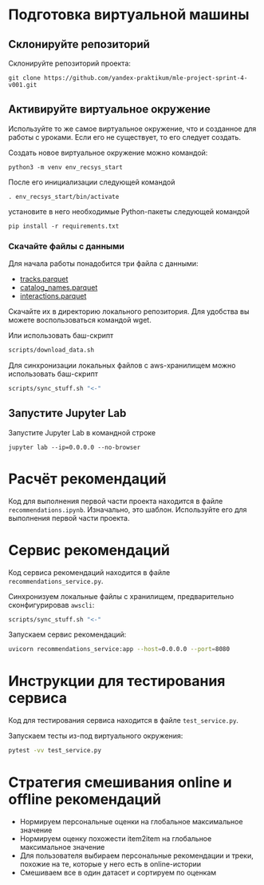 # Подготовка виртуальной машины

## Склонируйте репозиторий

Склонируйте репозиторий проекта:

```
git clone https://github.com/yandex-praktikum/mle-project-sprint-4-v001.git
```

## Активируйте виртуальное окружение

Используйте то же самое виртуальное окружение, что и созданное для работы с уроками. Если его не существует, то его следует создать.

Создать новое виртуальное окружение можно командой:

```
python3 -m venv env_recsys_start
```

После его инициализации следующей командой

```
. env_recsys_start/bin/activate
```

установите в него необходимые Python-пакеты следующей командой

```
pip install -r requirements.txt
```

### Скачайте файлы с данными

Для начала работы понадобится три файла с данными:
- [tracks.parquet](https://storage.yandexcloud.net/mle-data/ym/tracks.parquet)
- [catalog_names.parquet](https://storage.yandexcloud.net/mle-data/ym/catalog_names.parquet)
- [interactions.parquet](https://storage.yandexcloud.net/mle-data/ym/interactions.parquet)
 
Скачайте их в директорию локального репозитория. Для удобства вы можете воспользоваться командой wget.

Или использовать баш-скрипт

```bash
scripts/download_data.sh
```

Для синхронизации локальных файлов с aws-хранилищем можно использовать баш-скрипт
```bash
scripts/sync_stuff.sh "<-"
```

## Запустите Jupyter Lab

Запустите Jupyter Lab в командной строке

```
jupyter lab --ip=0.0.0.0 --no-browser
```

# Расчёт рекомендаций

Код для выполнения первой части проекта находится в файле `recommendations.ipynb`. Изначально, это шаблон. Используйте его для выполнения первой части проекта.

# Сервис рекомендаций

Код сервиса рекомендаций находится в файле `recommendations_service.py`.

Синхронизуем локальные файлы с хранилищем, предварительно сконфигурировав `awscli`:
```bash
scripts/sync_stuff.sh "<-"
```
Запускаем сервис рекомендаций:
```bash
uvicorn recommendations_service:app --host=0.0.0.0 --port=8080
```

# Инструкции для тестирования сервиса

Код для тестирования сервиса находится в файле `test_service.py`.

Запускаем тесты из-под  виртуального окружения:
```bash
pytest -vv test_service.py
```

# Стратегия смешивания online и offline рекомендаций
- Нормируем персональные оценки на глобальное максимальное значение
- Нормируем оценку похожести item2item на глобальное максимальное значение
- Для пользователя выбираем персональные рекомендации и треки, похожие на те, которые у него есть в online-истории
- Смешиваем все в один датасет и сортируем по оценкам
